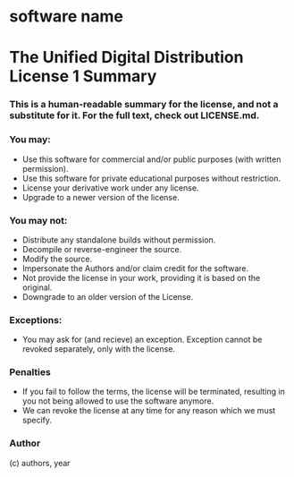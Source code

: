 # software name
# The Unified Digital Distribution License 1 Summary
### This is a human-readable summary for the license, and not a substitute for it. For the full text, check out LICENSE.md.

### You may:
- Use this software for commercial and/or public purposes (with written permission).
- Use this software for private educational purposes without restriction.
- License your derivative work under any license.
- Upgrade to a newer version of the license.

### You may not:
- Distribute any standalone builds without permission.
- Decompile or reverse-engineer the source.
- Modify the source.
- Impersonate the Authors and/or claim credit for the software.
- Not provide the license in your work, providing it is based on the original.
- Downgrade to an older version of the License.

### Exceptions:
- You may ask for (and recieve) an exception. Exception cannot be revoked separately, only with the license.

### Penalties
- If you fail to follow the terms, the license will be terminated, resulting in you not being allowed to use the software anymore.
- We can revoke the license at any time for any reason which we must specify.

### Author
  (c) authors, year
